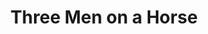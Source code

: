 ---
title: Three Men on a Horse
year: 1963
opening_date: 1963-09-27
closing_date: 1963-10-05
layout: productions
image:
image_caption:
image_credit:
playbill:
category:
details:
  Theatre: Theatre Jacksonville
  Venue: Little Theatre
cast:
  Audrey Trowbridge: Gayle Swymer
  Erwin Trowbridge: Ed Poole
  Clarence Dobbins: Raymond Gage II
  Delivery Boy: Marshall Nazworth
  Harry: Jack Atkinson
  Charlie: William Scott Thornton
  Frankie: Lynn Perry
  Patsy: Jim Norris
  Mabel: Mardie Kelly
  Morris: John Skye
  Gloria: Pat Hayward
  Hotel Maid: Diana Schuh
  Mr. Carter: Robert Agnew
crew:
  Director: George Ballis
  Set Designer: Ben Jones
  Technical Director: Chase Ambler
  Stage Manager: Malcolm Korner
  Lighting: Peggy Miller
  Costumes: Frank Ridge
  Sound: Madge Bruner
  Properties: 
    - Beverly Fink
    - Galdys Dale
    - Ted Weeks
    - Pat Hayward
    - Doris Thornhill
    - Sandra Spencer
    - Carolyn Lieder
    - Mary Frances Thornhill
    - Charlotte Smotherman
  Make-Up: 
    - Ellen Black
    - Doris Thornhill
    - Wenonah Wells
    - William O. Milton
    - Diane Gage
  Construction and Painting: 
    - Dixie Cohen
    - Marshall Nazworth
    - Galdys Dale
    - Ellen Black
    - Peggy Miller
    - Gail Antilla
    - Chuck Antilla
    - Roy Collins
    - Charlotte Smotherman
    - Abby Fink
    - Diana Schuh
    - Thelma Mayeron
    - Liz Collins
    - Dixon Turner
    - Riley Granger
  Program Cover: Richard Lyons
external_links:
---